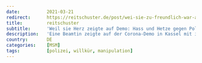 ```yaml
---
date:          2021-03-21
redirect:      https://reitschuster.de/post/wei-sie-zu-freundlich-war-auf-demo-hass-und-hetze-gegen-polizistin/
title:         reitschuster
subtitle:      'Weil sie Herz zeigte auf Demo: Hass und Hetze gegen Polizistin'
description:   'Eine Beamtin zeigte auf der Corona-Demo in Kassel mit ihren Händen einer Demonstrantin ein Herz. Jetzt hetzen Aktivisten auf Twitter gegen sie, die Polizei distanziert sich von ihr. Selbst Nazi-Analogien werden laut – wegen eines Herz-Zeichens.'
country:       DE
categories:    [MSM]
tags:          [polizei, willkür, manipulation]
---
```

